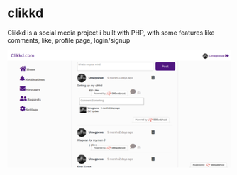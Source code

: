 # clikkd
Clikkd is a social media project i built with PHP, with some features like comments, like, profile page, login/signup


<img src="https://raw.githubusercontent.com/umegbewe/clikkd/main/.../scrrr.png">
